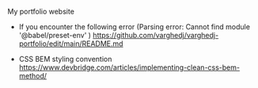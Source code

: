My portfolio website

- If you encounter the following error (Parsing error: Cannot find module '@babel/preset-env'
)
  https://github.com/varghedj/varghedj-portfolio/edit/main/README.md

- CSS BEM styling convention
  https://www.devbridge.com/articles/implementing-clean-css-bem-method/
